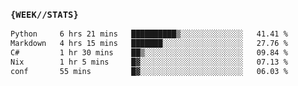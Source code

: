 ### `{WEEK//STATS}` 
<!--START_SECTION:waka-->

```txt
Python     6 hrs 21 mins   ██████████▒░░░░░░░░░░░░░░   41.41 %
Markdown   4 hrs 15 mins   ███████░░░░░░░░░░░░░░░░░░   27.76 %
C#         1 hr 30 mins    ██▒░░░░░░░░░░░░░░░░░░░░░░   09.84 %
Nix        1 hr 5 mins     █▓░░░░░░░░░░░░░░░░░░░░░░░   07.13 %
conf       55 mins         █▓░░░░░░░░░░░░░░░░░░░░░░░   06.03 %
```

<!--END_SECTION:waka-->
